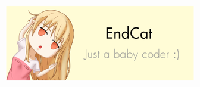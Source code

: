 <p align="center">
<img src="https://raw.githubusercontent.com/Endcat/Endcat/master/banner.png">
</p>
